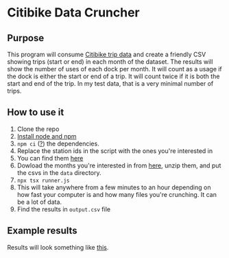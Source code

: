 # Citibike Data Cruncher

## Purpose
This program will consume [Citibike trip
data](https://s3.amazonaws.com/tripdata/index.html) and create a friendly CSV
showing trips (start or end) in each month of the dataset. The results will
show the number of uses of each dock per month. It will count as a usage if the
dock is either the start or end of a trip. It will count twice if it is both
the start and end of the trip. In my test data, that is a very minimal number
of trips.

## How to use it
1. Clone the repo
1. [Install node and npm](https://docs.npmjs.com/downloading-and-installing-node-js-and-npm)
1. `npm ci` ([?](https://docs.npmjs.com/cli/v9/commands/npm-ci)) the dependencies.
1. Replace the station ids in the script with the ones you're interested in
  1. You can find them [here](https://citibikenyc.com/explore)
1. Dowload the months you're interested in from
   [here](https://s3.amazonaws.com/tripdata/index.html), unzip them, and put
   the csvs in the `data` directory.
1. `npx tsx runner.js`
  1. This will take anywhere from a few minutes to an hour depending on how
     fast your computer is and how many files you're crunching. It can be a lot
     of data.
1. Find the results in `output.csv` file

## Example results
Results will look something like
[this](https://docs.google.com/spreadsheets/d/1YH3ImZapRiNjHsyH9Z9gYBgX-SjKiYH3J5jBSKr1JgY).
